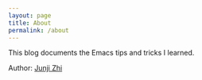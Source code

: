 ```yaml
---
layout: page
title: About
permalink: /about
---
```


This blog documents the Emacs tips and tricks I learned.

Author: [Junji Zhi](https://junjizhi.com)
